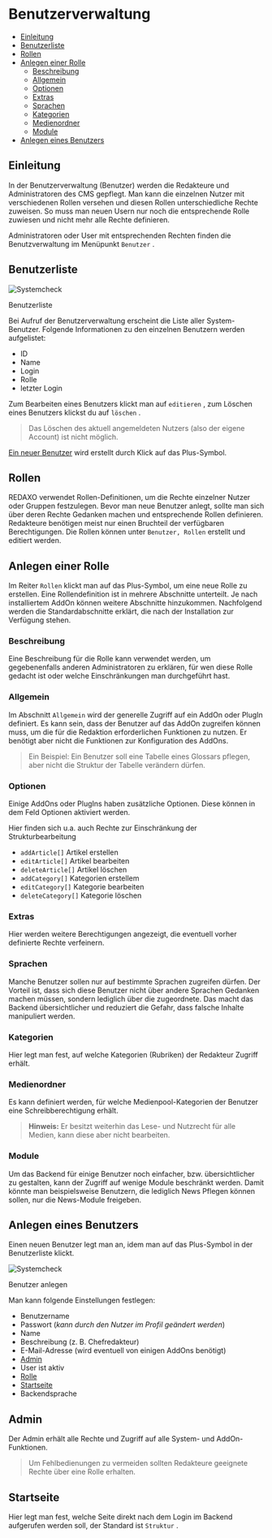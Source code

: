 # Benutzerverwaltung

* [Einleitung](#einleitung)
* [Benutzerliste](#liste)
* [Rollen](#rollen)
* [Anlegen einer Rolle](#rollenerstellen)
  + [Beschreibung](#beschreibung)
  + [Allgemein](#rolleallgemein)
  + [Optionen](#rolleoptionen)
  + [Extras](#rolleextras)
  + [Sprachen](#rollesprachen)
  + [Kategorien](#rollekategorien)
  + [Medienordner](#rollemedienordner)
  + [Module](#rollemodule)
* [Anlegen eines Benutzers](#benutzer)

<a name="einleitung"></a>

## Einleitung

In der Benutzerverwaltung (Benutzer) werden die Redakteure und Administratoren des CMS gepflegt. Man kann die einzelnen Nutzer mit verschiedenen Rollen versehen und diesen Rollen unterschiedliche Rechte zuweisen. So muss man neuen Usern nur noch die entsprechende Rolle zuwiesen und nicht mehr alle Rechte definieren.

Administratoren oder User mit entsprechenden Rechten finden die Benutzverwaltung im Menüpunkt `Benutzer` .

<a name="liste"></a>

## Benutzerliste

![Systemcheck](/assets/v5.2.0-Benutzerverwaltung--liste.png)

Benutzerliste

Bei Aufruf der Benutzerverwaltung erscheint die Liste aller System-Benutzer. Folgende Informationen zu den einzelnen Benutzern werden aufgelistet:

* ID
* Name
* Login
* Rolle
* letzter Login

Zum Bearbeiten eines Benutzers klickt man auf `editieren` , zum Löschen eines Benutzers klickst du auf `löschen` .

> Das Löschen des aktuell angemeldeten Nutzers (also der eigene Account) ist nicht möglich.

[Ein neuer Benutzer](#benutzer) wird erstellt durch Klick auf das Plus-Symbol.

<a name="rollen"></a>

## Rollen

REDAXO verwendet Rollen-Definitionen, um die Rechte einzelner Nutzer oder Gruppen festzulegen. Bevor man neue Benutzer anlegt, sollte man sich über deren Rechte Gedanken machen und entsprechende Rollen definieren. Redakteure benötigen meist nur einen Bruchteil der verfügbaren Berechtigungen. Die Rollen können unter `Benutzer, Rollen` erstellt und editiert werden.

<a name="rollenerstellen"></a>

## Anlegen einer Rolle

Im Reiter `Rollen` klickt man auf das Plus-Symbol, um eine neue Rolle zu erstellen. Eine Rollendefinition ist in mehrere Abschnitte unterteilt. Je nach installiertem AddOn können weitere Abschnitte hinzukommen. Nachfolgend werden die Standardabschnitte erklärt, die nach der Installation zur Verfügung stehen.

<a name="beschreibung"></a>

### Beschreibung

Eine Beschreibung für die Rolle kann verwendet werden, um gegebenenfalls anderen Administratoren zu erklären, für wen diese Rolle gedacht ist oder welche Einschränkungen man durchgeführt hast.

<a name="rolleallgemein"></a>

### Allgemein

Im Abschnitt `Allgemein` wird der generelle Zugriff auf ein AddOn oder PlugIn definiert. Es kann sein, dass der Benutzer auf das AddOn zugreifen können muss, um die für die Redaktion erforderlichen Funktionen zu nutzen. Er benötigt aber nicht die Funktionen zur Konfiguration des AddOns.

> Ein Beispiel: Ein Benutzer soll eine Tabelle eines Glossars pflegen, aber nicht die Struktur der Tabelle verändern dürfen.

<a name="rolleoptionen"></a>

### Optionen

Einige AddOns oder PlugIns haben zusätzliche Optionen. Diese können in dem Feld Optionen aktiviert werden.

Hier finden sich u.a. auch Rechte zur Einschränkung der Strukturbearbeitung

- `addArticle[]` Artikel erstellen
- `editArticle[]` Artikel bearbeiten
- `deleteArticle[]` Artikel löschen
- `addCategory[]` Kategorien erstellem
- `editCategory[]` Kategorie bearbeiten
- `deleteCategory[]` Kategorie löschen


<a name="rolleextras"></a>

### Extras

Hier werden weitere Berechtigungen angezeigt, die eventuell vorher definierte Rechte verfeinern.

<a name="rollesprachen"></a>

### Sprachen

Manche Benutzer sollen nur auf bestimmte Sprachen zugreifen dürfen. Der Vorteil ist, dass sich diese Benutzer nicht über andere Sprachen Gedanken machen müssen, sondern lediglich über die zugeordnete. Das macht das Backend übersichtlicher und reduziert die Gefahr, dass falsche Inhalte manipuliert werden.

<a name="rollekategorien"></a>

### Kategorien

Hier legt man fest, auf welche Kategorien (Rubriken) der Redakteur Zugriff erhält.

<a name="rollemedienordner"></a>

### Medienordner

Es kann definiert werden, für welche Medienpool-Kategorien der Benutzer eine Schreibberechtigung erhält.

> **Hinweis:** Er besitzt weiterhin das Lese- und Nutzrecht für alle Medien, kann diese aber nicht bearbeiten.

<a name="rollemodule"></a>

### Module

Um das Backend für einige Benutzer noch einfacher, bzw. übersichtlicher zu gestalten, kann der Zugriff auf wenige Module beschränkt werden. Damit könnte man beispielsweise Benutzern, die lediglich News Pflegen können sollen, nur die News-Module freigeben.

<a name="benutzer"></a>

## Anlegen eines Benutzers

Einen neuen Benutzer legt man an, idem man auf das Plus-Symbol in der Benutzerliste klickt.

![Systemcheck](/assets/v5.2.0-Benutzerverwaltung--benutzer.png)

Benutzer anlegen

Man kann folgende Einstellungen festlegen:

* Benutzername
* Passwort (*kann durch den Nutzer im Profil geändert werden*)
* Name
* Beschreibung (z. B. Chefredakteur)
* E-Mail-Adresse (wird eventuell von einigen AddOns benötigt)
* [Admin](#qdmin)
* User ist aktiv
* [Rolle](#rollen)
* [Startseite](#startseite)
* Backendsprache

<a name="admin"></a>

## Admin

Der Admin erhält alle Rechte und Zugriff auf alle System- und AddOn-Funktionen.

> Um Fehlbedienungen zu vermeiden sollten Redakteure geeignete Rechte über eine Rolle erhalten.

<a name="startseite"></a>

## Startseite

Hier legt man fest, welche Seite direkt nach dem Login im Backend aufgerufen werden soll, der Standard ist `Struktur` .
